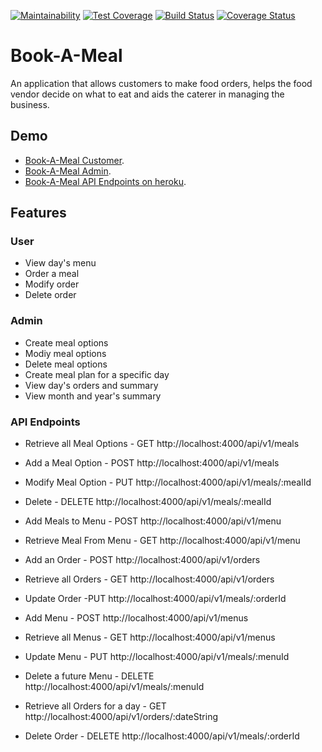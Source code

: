 [![Maintainability](https://api.codeclimate.com/v1/badges/a99a88d28ad37a79dbf6/maintainability)](https://codeclimate.com/github/codeclimate/codeclimate/maintainability) [![Test Coverage](https://api.codeclimate.com/v1/badges/a99a88d28ad37a79dbf6/test_coverage)](https://codeclimate.com/github/codeclimate/codeclimate/test_coverage) [![Build Status](https://travis-ci.org/bekomay26/Book-A-Meal.svg?branch=ft-delete-order-api-157137664)](https://travis-ci.org/bekomay26/Book-A-Meal) [![Coverage Status](https://coveralls.io/repos/github/bekomay26/Book-A-Meal/badge.svg?branch=ft-delete-order-api-157137664)](https://coveralls.io/github/bekomay26/Book-A-Meal?branch=ft-delete-order-api-157137664)
# Book-A-Meal

An application that allows customers to make food orders, helps the food vendor decide on what to eat and aids the caterer in managing the business.

## Demo
- [Book-A-Meal Customer](https://bekomay26.github.io/Book-A-Meal/UI/html/user/).
- [Book-A-Meal Admin](https://bekomay26.github.io/Book-A-Meal/UI/html/admin/admin.html).
- [Book-A-Meal API Endpoints on heroku](https://buuk-a-meal.herokuapp.com/api/v1/).


## Features

### User

- View day's menu
- Order a meal
- Modify order
- Delete order

### Admin
- Create meal options
- Modiy meal options
- Delete meal options
- Create meal plan for a specific day
- View day's orders and summary
- View month and year's summary

### API Endpoints

- Retrieve all Meal Options - GET http://localhost:4000/api/v1/meals
- Add a Meal Option - POST http://localhost:4000/api/v1/meals
- Modify Meal Option - PUT http://localhost:4000/api/v1/meals/:mealId
- Delete - DELETE http://localhost:4000/api/v1/meals/:mealId
- Add Meals to Menu - POST http://localhost:4000/api/v1/menu
- Retrieve Meal From Menu - GET http://localhost:4000/api/v1/menu
- Add an Order - POST http://localhost:4000/api/v1/orders
- Retrieve all Orders - GET http://localhost:4000/api/v1/orders
- Update Order -PUT http://localhost:4000/api/v1/meals/:orderId

- Add Menu - POST http://localhost:4000/api/v1/menus
- Retrieve all Menus - GET http://localhost:4000/api/v1/menus
- Update Menu - PUT http://localhost:4000/api/v1/meals/:menuId
- Delete a future Menu - DELETE http://localhost:4000/api/v1/meals/:menuId
- Retrieve all Orders for a day - GET http://localhost:4000/api/v1/orders/:dateString
- Delete Order - DELETE http://localhost:4000/api/v1/meals/:orderId